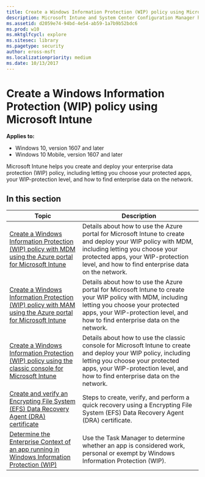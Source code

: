```yaml
---
title: Create a Windows Information Protection (WIP) policy using Microsoft Intune (Windows 10)
description: Microsoft Intune and System Center Configuration Manager helps you create and deploy your enterprise data protection (WIP) policy, including letting you choose your protected apps, your WIP-protection level, and how to find enterprise data on the network.
ms.assetid: d2059e74-94bd-4e54-ab59-1a7b9b52bdc6
ms.prod: w10
ms.mktglfcycl: explore
ms.sitesec: library
ms.pagetype: security
author: eross-msft
ms.localizationpriority: medium
ms.date: 10/13/2017
---
```


# Create a Windows Information Protection (WIP) policy using Microsoft Intune
**Applies to:**

- Windows 10, version 1607 and later
- Windows 10 Mobile, version 1607 and later

Microsoft Intune helps you create and deploy your enterprise data protection (WIP) policy, including letting you choose your protected apps, your WIP-protection level, and how to find enterprise data on the network.

## In this section
|Topic |Description |
|------|------------|
|[Create a Windows Information Protection (WIP) policy with MDM using the Azure portal for Microsoft Intune](create-wip-policy-using-intune-azure.md)|Details about how to use the Azure portal for Microsoft Intune to create and deploy your WIP policy with MDM, including letting you choose your protected apps, your WIP-protection level, and how to find enterprise data on the network. |
|[Create a Windows Information Protection (WIP) policy with MAM using the Azure portal for Microsoft Intune](create-wip-policy-using-mam-intune-azure.md)|Details about how to use the Azure portal for Microsoft Intune to create your WIP policy with MDM, including letting you choose your protected apps, your WIP-protection level, and how to find enterprise data on the network.|
|[Create a Windows Information Protection (WIP) policy using the classic console for Microsoft Intune](create-wip-policy-using-intune.md) |Details about how to use the classic console for Microsoft Intune to create and deploy your WIP policy, including letting you choose your protected apps, your WIP-protection level, and how to find enterprise data on the network. |
|[Create and verify an Encrypting File System (EFS) Data Recovery Agent (DRA) certificate](create-and-verify-an-efs-dra-certificate.md) |Steps to create, verify, and perform a quick recovery using a Encrypting File System (EFS) Data Recovery Agent (DRA) certificate. |
|[Determine the Enterprise Context of an app running in Windows Information Protection (WIP)](wip-app-enterprise-context.md) |Use the Task Manager to determine whether an app is considered work, personal or exempt by Windows Information Protection (WIP). |